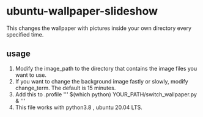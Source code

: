 # ubuntu-wallpaper-slideshow
This changes the wallpaper with pictures inside your own directory every specified time.

## usage
1. Modify the image_path to the directory that contains the image files you want to use.
2. If you want to change the background image fastly or slowly, modify change_term. The default is 15 minutes.
3. Add this to .profile 
'''
$(which python) YOUR_PATH/switch_wallpaper.py &
'''
4. This file works with python3.8 , ubuntu 20.04 LTS.
